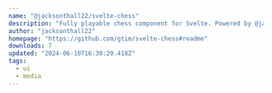 ```yaml
---
name: "@jacksonthall22/svelte-chess"
description: "Fully playable chess component for Svelte. Powered by @jacksonthall22/chess.ts logic, Chessground chessboard and optionally Stockfish chess AI."
author: "jacksonthall22"
homepage: "https://github.com/gtim/svelte-chess#readme"
downloads: 7
updated: "2024-06-10T16:30:20.418Z"
tags: 
  - ui
  - media
---
```

